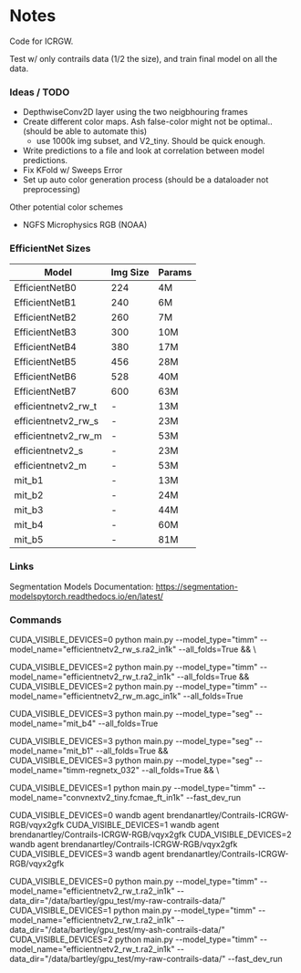 # Notes

Code for ICRGW.

Test w/ only contrails data (1/2 the size), and train final model on all the data.

### Ideas / TODO

- DepthwiseConv2D layer using the two neigbhouring frames
- Create different color maps. Ash false-color might not be optimal.. (should be able to automate this)
    - use 1000k img subset, and V2_tiny. Should be quick enough.
- Write predictions to a file and look at correlation between model predictions.
- Fix KFold w/ Sweeps Error
- Set up auto color generation process (should be a dataloader not preprocessing)

Other potential color schemes
- NGFS Microphysics RGB (NOAA)


### EfficientNet Sizes

| Model                | Img Size | Params |
|----------------------|----------|--------|
| EfficientNetB0       | 224      | 4M     |
| EfficientNetB1       | 240      | 6M     |
| EfficientNetB2       | 260      | 7M     |
| EfficientNetB3       | 300      | 10M    |
| EfficientNetB4       | 380      | 17M    |
| EfficientNetB5       | 456      | 28M    |
| EfficientNetB6       | 528      | 40M    |
| EfficientNetB7       | 600      | 63M    |
| efficientnetv2_rw_t  | -        | 13M    |
| efficientnetv2_rw_s  | -        | 23M    |
| efficientnetv2_rw_m  | -        | 53M    |
| efficientnetv2_s     | -        | 23M    |
| efficientnetv2_m     | -        | 53M    |
| mit_b1               | -        | 13M    |
| mit_b2               | -        | 24M    |
| mit_b3               | -        | 44M    |
| mit_b4               | -        | 60M    |
| mit_b5               | -        | 81M    |



### Links

Segmentation Models Documentation: https://segmentation-modelspytorch.readthedocs.io/en/latest/


### Commands

CUDA_VISIBLE_DEVICES=0 python main.py --model_type="timm" --model_name="efficientnetv2_rw_s.ra2_in1k" --all_folds=True && \

CUDA_VISIBLE_DEVICES=2 python main.py --model_type="timm" --model_name="efficientnetv2_rw_t.ra2_in1k" --all_folds=True && \
CUDA_VISIBLE_DEVICES=2 python main.py --model_type="timm" --model_name="efficientnetv2_rw_m.agc_in1k" --all_folds=True

CUDA_VISIBLE_DEVICES=3 python main.py --model_type="seg" --model_name="mit_b4" --all_folds=True

CUDA_VISIBLE_DEVICES=3 python main.py --model_type="seg" --model_name="mit_b1" --all_folds=True && \
CUDA_VISIBLE_DEVICES=3 python main.py --model_type="seg" --model_name="timm-regnetx_032" --all_folds=True && \

CUDA_VISIBLE_DEVICES=1 python main.py --model_type="timm" --model_name="convnextv2_tiny.fcmae_ft_in1k" --fast_dev_run

CUDA_VISIBLE_DEVICES=0 wandb agent brendanartley/Contrails-ICRGW-RGB/vqyx2gfk
CUDA_VISIBLE_DEVICES=1 wandb agent brendanartley/Contrails-ICRGW-RGB/vqyx2gfk
CUDA_VISIBLE_DEVICES=2 wandb agent brendanartley/Contrails-ICRGW-RGB/vqyx2gfk
CUDA_VISIBLE_DEVICES=3 wandb agent brendanartley/Contrails-ICRGW-RGB/vqyx2gfk

CUDA_VISIBLE_DEVICES=0 python main.py --model_type="timm" --model_name="efficientnetv2_rw_t.ra2_in1k" --data_dir="/data/bartley/gpu_test/my-raw-contrails-data/"
CUDA_VISIBLE_DEVICES=1 python main.py --model_type="timm" --model_name="efficientnetv2_rw_t.ra2_in1k" --data_dir="/data/bartley/gpu_test/my-ash-contrails-data/"
CUDA_VISIBLE_DEVICES=2 python main.py --model_type="timm" --model_name="efficientnetv2_rw_t.ra2_in1k" --data_dir="/data/bartley/gpu_test/my-raw-contrails-data/" --fast_dev_run

